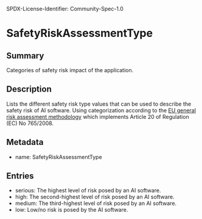 SPDX-License-Identifier: Community-Spec-1.0

# SafetyRiskAssessmentType

## Summary

Categories of safety risk impact of the application.

## Description

Lists the different safety risk type values that can be used to describe the safety risk of AI software.
Using categorization according to the [EU general risk assessment methodology](https://ec.europa.eu/docsroom/documents/17107) which implements Article 20 of Regulation (EC) No 765/2008.

## Metadata

- name: SafetyRiskAssessmentType

## Entries

- serious: The highest level of risk posed by an AI software.
- high: The second-highest level of risk posed by an AI software.
- medium: The third-highest level of risk posed by an AI software.
- low: Low/no risk is posed by the AI software.
